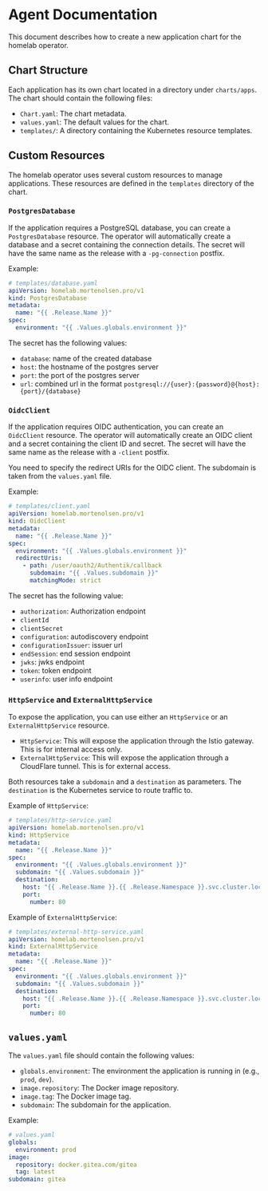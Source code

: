 # Agent Documentation

This document describes how to create a new application chart for the homelab operator.

## Chart Structure

Each application has its own chart located in a directory under `charts/apps`. The chart should contain the following files:

- `Chart.yaml`: The chart metadata.
- `values.yaml`: The default values for the chart.
- `templates/`: A directory containing the Kubernetes resource templates.

## Custom Resources

The homelab operator uses several custom resources to manage applications. These resources are defined in the `templates` directory of the chart.

### `PostgresDatabase`

If the application requires a PostgreSQL database, you can create a `PostgresDatabase` resource. The operator will automatically create a database and a secret containing the connection details. The secret will have the same name as the release with a `-pg-connection` postfix.

Example:

```yaml
# templates/database.yaml
apiVersion: homelab.mortenolsen.pro/v1
kind: PostgresDatabase
metadata:
  name: "{{ .Release.Name }}"
spec:
  environment: "{{ .Values.globals.environment }}"
```

The secret has the following values:

- `database`: name of the created database
- `host`: the hostname of the postgres server
- `port`: the port of the postgres server
- `url`: combined url in the format `postgresql://{user}:{password}@{host}:{port}/{database}`

### `OidcClient`

If the application requires OIDC authentication, you can create an `OidcClient` resource. The operator will automatically create an OIDC client and a secret containing the client ID and secret. The secret will have the same name as the release with a `-client` postfix.

You need to specify the redirect URIs for the OIDC client. The subdomain is taken from the `values.yaml` file.

Example:

```yaml
# templates/client.yaml
apiVersion: homelab.mortenolsen.pro/v1
kind: OidcClient
metadata:
  name: "{{ .Release.Name }}"
spec:
  environment: "{{ .Values.globals.environment }}"
  redirectUris:
    - path: /user/oauth2/Authentik/callback
      subdomain: "{{ .Values.subdomain }}"
      matchingMode: strict
```

The secret has the following value:

- `authorization`: Authorization endpoint
- `clientId`
- `clientSecret`
- `configuration`: autodiscovery endpoint
- `configurationIssuer`: issuer url
- `endSession`: end session endpoint
- `jwks`: jwks endpoint
- `token`: token endpoint
- `userinfo`: user info endpoint

### `HttpService` and `ExternalHttpService`

To expose the application, you can use either an `HttpService` or an `ExternalHttpService` resource.

- `HttpService`: This will expose the application through the Istio gateway. This is for internal access only.
- `ExternalHttpService`: This will expose the application through a CloudFlare tunnel. This is for external access.

Both resources take a `subdomain` and a `destination` as parameters. The `destination` is the Kubernetes service to route traffic to.

Example of `HttpService`:

```yaml
# templates/http-service.yaml
apiVersion: homelab.mortenolsen.pro/v1
kind: HttpService
metadata:
  name: "{{ .Release.Name }}"
spec:
  environment: "{{ .Values.globals.environment }}"
  subdomain: "{{ .Values.subdomain }}"
  destination:
    host: "{{ .Release.Name }}.{{ .Release.Namespace }}.svc.cluster.local"
    port:
      number: 80
```

Example of `ExternalHttpService`:

```yaml
# templates/external-http-service.yaml
apiVersion: homelab.mortenolsen.pro/v1
kind: ExternalHttpService
metadata:
  name: "{{ .Release.Name }}"
spec:
  environment: "{{ .Values.globals.environment }}"
  subdomain: "{{ .Values.subdomain }}"
  destination:
    host: "{{ .Release.Name }}.{{ .Release.Namespace }}.svc.cluster.local"
    port:
      number: 80
```

## `values.yaml`

The `values.yaml` file should contain the following values:

- `globals.environment`: The environment the application is running in (e.g., `prod`, `dev`).
- `image.repository`: The Docker image repository.
- `image.tag`: The Docker image tag.
- `subdomain`: The subdomain for the application.

Example:

```yaml
# values.yaml
globals:
  environment: prod
image:
  repository: docker.gitea.com/gitea
  tag: latest
subdomain: gitea
```
